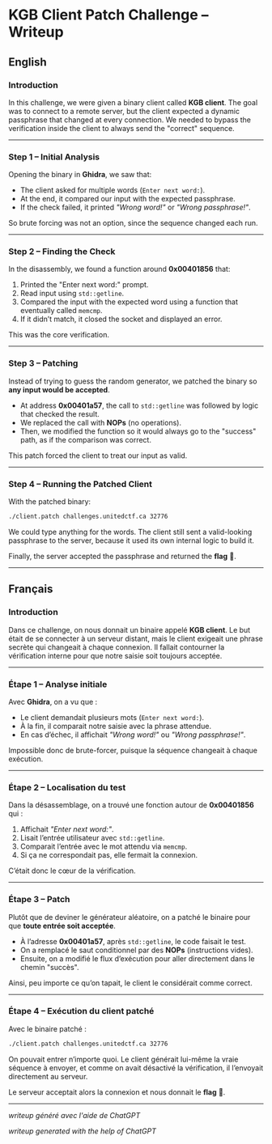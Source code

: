 # KGB Client Patch Challenge – Writeup

## English

### Introduction
In this challenge, we were given a binary client called **KGB client**.
The goal was to connect to a remote server, but the client expected a dynamic passphrase that changed at every connection.
We needed to bypass the verification inside the client to always send the "correct" sequence.

---

### Step 1 – Initial Analysis
Opening the binary in **Ghidra**, we saw that:
- The client asked for multiple words (`Enter next word:`).
- At the end, it compared our input with the expected passphrase.
- If the check failed, it printed *"Wrong word!"* or *"Wrong passphrase!"*.

So brute forcing was not an option, since the sequence changed each run.

---

### Step 2 – Finding the Check
In the disassembly, we found a function around **0x00401856** that:
1. Printed the "Enter next word:" prompt.
2. Read input using `std::getline`.
3. Compared the input with the expected word using a function that eventually called `memcmp`.
4. If it didn’t match, it closed the socket and displayed an error.

This was the core verification.

---

### Step 3 – Patching
Instead of trying to guess the random generator, we patched the binary so **any input would be accepted**.

- At address **0x00401a57**, the call to `std::getline` was followed by logic that checked the result.
- We replaced the call with **NOPs** (no operations).
- Then, we modified the function so it would always go to the "success" path, as if the comparison was correct.

This patch forced the client to treat our input as valid.

---

### Step 4 – Running the Patched Client
With the patched binary:
```bash
./client.patch challenges.unitedctf.ca 32776
```

We could type anything for the words.
The client still sent a valid-looking passphrase to the server, because it used its own internal logic to build it.

Finally, the server accepted the passphrase and returned the **flag** 🎉.

---

## Français

### Introduction
Dans ce challenge, on nous donnait un binaire appelé **KGB client**.
Le but était de se connecter à un serveur distant, mais le client exigeait une phrase secrète qui changeait à chaque connexion.
Il fallait contourner la vérification interne pour que notre saisie soit toujours acceptée.

---

### Étape 1 – Analyse initiale
Avec **Ghidra**, on a vu que :
- Le client demandait plusieurs mots (`Enter next word:`).
- À la fin, il comparait notre saisie avec la phrase attendue.
- En cas d’échec, il affichait *"Wrong word!"* ou *"Wrong passphrase!"*.

Impossible donc de brute-forcer, puisque la séquence changeait à chaque exécution.

---

### Étape 2 – Localisation du test
Dans la désassemblage, on a trouvé une fonction autour de **0x00401856** qui :
1. Affichait *"Enter next word:"*.
2. Lisait l’entrée utilisateur avec `std::getline`.
3. Comparait l’entrée avec le mot attendu via `memcmp`.
4. Si ça ne correspondait pas, elle fermait la connexion.

C’était donc le cœur de la vérification.

---

### Étape 3 – Patch
Plutôt que de deviner le générateur aléatoire, on a patché le binaire pour que **toute entrée soit acceptée**.

- À l’adresse **0x00401a57**, après `std::getline`, le code faisait le test.
- On a remplacé le saut conditionnel par des **NOPs** (instructions vides).
- Ensuite, on a modifié le flux d’exécution pour aller directement dans le chemin "succès".

Ainsi, peu importe ce qu’on tapait, le client le considérait comme correct.

---

### Étape 4 – Exécution du client patché
Avec le binaire patché :
```bash
./client.patch challenges.unitedctf.ca 32776
```

On pouvait entrer n’importe quoi.
Le client générait lui-même la vraie séquence à envoyer, et comme on avait désactivé la vérification, il l’envoyait directement au serveur.

Le serveur acceptait alors la connexion et nous donnait le **flag** 🎉.

---


*writeup généré avec l'aide de ChatGPT*

*writeup generated with the help of ChatGPT*
